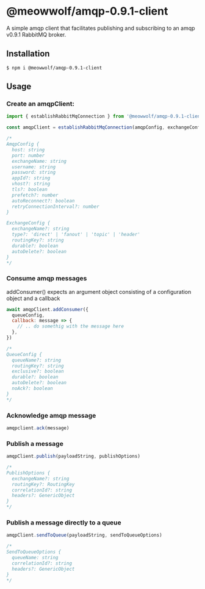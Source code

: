 # @meowwolf/amqp-0.9.1-client

A simple amqp client that facilitates publishing and subscribing to an amqp v0.9.1 RabbitMQ broker.

## Installation

```shell
$ npm i @meowwolf/amqp-0.9.1-client
```

## Usage

### Create an amqpClient:

```javascript
import { establishRabbitMqConnection } from '@meowwolf/amqp-0.9.1-client'

const amqpClient = establishRabbitMqConnection(amqpConfig, exchangeConfig)

/*
AmqpConfig {
  host: string
  port: number
  exchangeName: string
  username: string
  password: string
  appId?: string
  vhost?: string
  tls?: boolean
  prefetch?: number
  autoReconnect?: boolean
  retryConnectionInterval?: number
}

ExchangeConfig {
  exchangeName?: string
  type?: 'direct' | 'fanout' | 'topic' | 'header'
  routingKey?: string
  durable?: boolean
  autoDelete?: boolean
}
*/
```

### Consume amqp messages

addConsumer() expects an argument object consisting of a configuration object and a callback

```javascript
await amqpClient.addConsumer({
  queueConfig,
  callback: message => {
    // .. do somethig with the message here
  },
})

/*
QueueConfig {
  queueName?: string
  routingKey?: string
  exclusive?: boolean
  durable?: boolean
  autoDelete?: boolean
  noAck?: boolean
}
*/
```

### Acknowledge amqp message

```javascript
amqpclient.ack(message)
```

### Publish a message

```javascript
amqpClient.publish(payloadString, publishOptions)

/*
PublishOptions {
  exchangeName?: string
  routingKey?: RoutingKey
  correlationId?: string
  headers?: GenericObject
}
*/
```

### Publish a message directly to a queue

```javascript
amqpClient.sendToQueue(payloadString, sendToQueueOptions)

/*
SendToQueueOptions {
  queueName: string
  correlationId?: string
  headers?: GenericObject
}
*/
```
